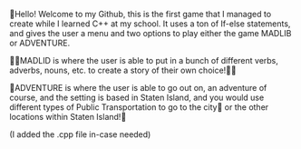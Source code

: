 👋Hello! Welcome to my Github, this is the first game that I managed to create while I learned C++ at my school. It uses a ton of If-else statements, and gives the user a menu and two options to play either the game MADLIB or ADVENTURE.

📖😄MADLID is where the user is able to put in a bunch of different verbs, adverbs, nouns, etc. to create a story of their own choice!📖😄

🗽ADVENTURE is where the user is able to go out on, an adventure of course, and the setting is based in Staten Island, and you would use different types of Public Transportation to go to the city🌃 or the other locations within Staten Island!🗽

(I added the .cpp file in-case needed)
